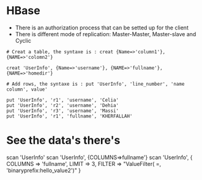 # HBase

- There is an authorization process that can be setted up for the client 
- There is different mode of replication:  Master-Master, Master-slave and Cyclic

```HBase
# Creat a table, the syntaxe is : creat {Name=>'column1'}, {NAME=>'colomn2'}

creat 'UserInfo', {Name=>'username'}, {NAME=>'fullname'}, {NAME=>'homedir'}

# Add rows, the syntaxe is : put 'UserInfo', 'line_number', 'name column', value'

put 'UserInfo', 'r1', 'username', 'Celia'
put 'UserInfo', 'r2', 'username', 'Dehia'
put 'UserInfo', 'r3', 'username', 'Massi'
put 'UserInfo', 'r1', 'fullname', 'KHERFALLAH'
```
# See the data's there's

scan 'UserInfo'
scan 'UserInfo', {COLUMNS=>fullname'}
scan 'UserInfo', { COLUMNS => 'fullname', LIMIT => 3, FILTER => "ValueFilter( =, 'binaryprefix:hello_value2')" }

